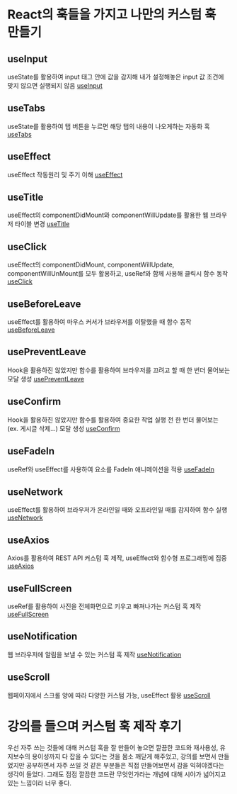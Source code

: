 # React의 훅들을 가지고 나만의 커스텀 훅 만들기
## useInput
useState를 활용하여 input 태그 안에 값을 감지해 내가 설정해놓은 input 값 조건에 맞지 않으면 실행되지 않음
[useInput](./src/pages/UseInput.jsx)

## useTabs
useState를 활용하여 탭 버튼을 누르면 해당 탭의 내용이 나오게하는 자동화 훅
[useTabs](./src/pages/UseTabs.jsx)

## useEffect
useEffect 작동원리 및 주기 이해
[useEffect](./src/pages/useEffect.jsx)

## useTitle
useEffect의 componentDidMount와 componentWillUpdate를 활용한 웹 브라우저 타이블 변경
[useTitle](./src/pages/useTitle.jsx)

## useClick
useEffect의 componentDidMount, componentWillUpdate, componentWillUnMount를 모두 활용하고, useRef와 함께 사용해 클릭시 함수 동작
[useClick](./src/pages/useClick.jsx)

## useBeforeLeave
useEffect를 활용하여 마우스 커서가 브라우저를 이탈했을 때 함수 동작
[useBeforeLeave](./src/pages/useBeforeLeave.jsx)

## usePreventLeave
Hook을 활용하진 않았지만 함수를 활용하여 브라우저를 끄려고 할 때 한 번더 물어보는 모달 생성
[usePreventLeave](./src/pages/usePreventLeave.jsx)

## useConfirm
Hook을 활용하진 않았지만 함수를 활용하여 중요한 작업 실행 전 한 번더 물어보는 (ex. 게시글 삭제...) 모달 생성
[useConfirm](./src/pages/useConfirm.jsx)

## useFadeIn
useRef와 useEffect를 사용하여 요소를 FadeIn 애니메이션을 적용
[useFadeIn](./src/pages/useFadeIn.jsx)

## useNetwork
useEffect를 활용하여 브라우저가 온라인일 때와 오프라인일 때를 감지하여 함수 실행
[useNetwork](./src/pages/useNetwork.jsx)

## useAxios
Axios를 활용하여 REST API 커스텀 훅 제작, useEffect와 함수형 프로그래밍에 집중
[useAxios](./src/pages/useAxios.jsx)

## useFullScreen
useRef를 활용하여 사진을 전체화면으로 키우고 빠져나가는 커스텀 훅 제작
[useFullScreen](./src/pages/useFullScreen.jsx)

## useNotification
웹 브라우저에 알림을 보낼 수 있는 커스텀 훅 제작
[useNotification](./src/pages/useNotification.jsx)

## useScroll
웹페이지에서 스크롤 양에 따라 다양한 커스텀 가능, useEffect 활용
[useScroll](./src/pages/useScroll.jsx)

# 강의를 들으며 커스텀 훅 제작 후기
우선 자주 쓰는 것들에 대해 커스텀 훅을 잘 만들어 놓으면 깔끔한 코드와 재사용성, 유지보수의 용이성까지 다 잡을 수 있다는 것을 몸소 깨닫게 해주었고, 강의를 보면서 만들었지만 공부하면서 자주 쓰일 것 같은 부분들은 직접 만들어보면서 감을 익혀야겠다는 생각이 들었다. 그래도 점점 깔끔한 코드란 무엇인가라는 개념에 대해 시야가 넓어지고 있는 느낌이라 너무 좋다.

